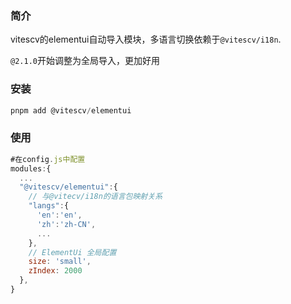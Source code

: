 ### 简介

vitescv的elementui自动导入模块，多语言切换依赖于`@vitescv/i18n`.

`@2.1.0`开始调整为全局导入，更加好用


### 安装

```js
pnpm add @vitescv/elementui
```

### 使用

```js
#在config.js中配置
modules:{
  ...
  "@vitescv/elementui":{
    // 与@vitecv/i18n的语言包映射关系
    "langs":{
      'en':'en',
      'zh':'zh-CN',
      ...
    },
    // ElementUi 全局配置
    size: 'small',
    zIndex: 2000
  },
}
```